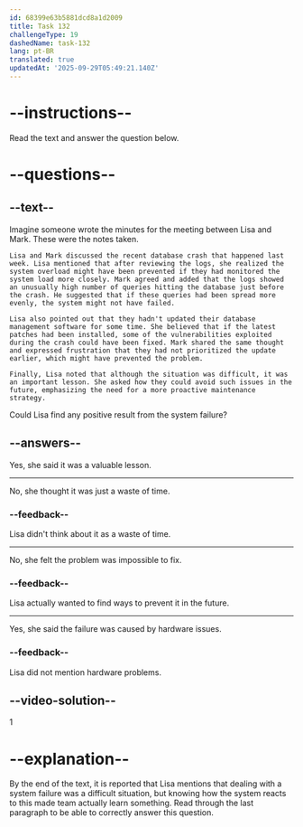 ```yaml
---
id: 68399e63b5881dcd8a1d2009
title: Task 132
challengeType: 19
dashedName: task-132
lang: pt-BR
translated: true
updatedAt: '2025-09-29T05:49:21.140Z'
---
```


<!-- READING -->

# --instructions--

Read the text and answer the question below.

# --questions--

## --text--

Imagine someone wrote the minutes for the meeting between Lisa and Mark. These were the notes taken.

`Lisa and Mark discussed the recent database crash that happened last week. Lisa mentioned that after reviewing the logs, she realized the system overload might have been prevented if they had monitored the system load more closely. Mark agreed and added that the logs showed an unusually high number of queries hitting the database just before the crash. He suggested that if these queries had been spread more evenly, the system might not have failed.`

`Lisa also pointed out that they hadn't updated their database management software for some time. She believed that if the latest patches had been installed, some of the vulnerabilities exploited during the crash could have been fixed. Mark shared the same thought and expressed frustration that they had not prioritized the update earlier, which might have prevented the problem.`

`Finally, Lisa noted that although the situation was difficult, it was an important lesson. She asked how they could avoid such issues in the future, emphasizing the need for a more proactive maintenance strategy.`

Could Lisa find any positive result from the system failure?

## --answers--

Yes, she said it was a valuable lesson.

---

No, she thought it was just a waste of time.

### --feedback--

Lisa didn't think about it as a waste of time.

---

No, she felt the problem was impossible to fix.

### --feedback--

Lisa actually wanted to find ways to prevent it in the future.

---

Yes, she said the failure was caused by hardware issues.

### --feedback--

Lisa did not mention hardware problems.

## --video-solution--

1

# --explanation--

By the end of the text, it is reported that Lisa mentions that dealing with a system failure was a difficult situation, but knowing how the system reacts to this made team actually learn something. Read through the last paragraph to be able to correctly answer this question.
